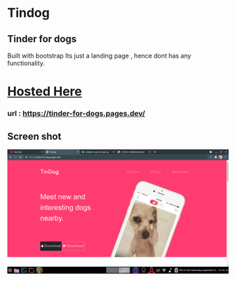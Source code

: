 # Tindog

## Tinder for dogs

Built with bootstrap
Its just a landing page , hence dont has any functionality.

# [Hosted Here](https://tinder-for-dogs.pages.dev/)

### url : https://tinder-for-dogs.pages.dev/

## Screen shot

![TinDog](./images/Screenshot.png)
